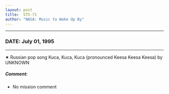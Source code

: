 ```yaml
---
layout: post
title:  STS-71
author: "NASA: Music to Wake Up By"
---
```


----
### DATE: July 01, 1995
----
✷ Russian pop song Kuca, Kuca, Kuca (pronounced Keesa Keesa Keesa) by UNKNOWN

##### Comment:
* No mission comment
